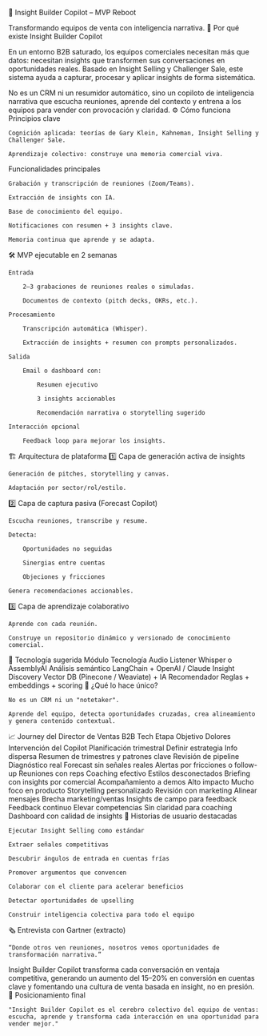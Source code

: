 🧠 Insight Builder Copilot – MVP Reboot

Transformando equipos de venta con inteligencia narrativa.
🚀 Por qué existe Insight Builder Copilot

En un entorno B2B saturado, los equipos comerciales necesitan más que datos: necesitan insights que transformen sus conversaciones en oportunidades reales.
Basado en Insight Selling y Challenger Sale, este sistema ayuda a capturar, procesar y aplicar insights de forma sistemática.

No es un CRM ni un resumidor automático, sino un copiloto de inteligencia narrativa que escucha reuniones, aprende del contexto y entrena a los equipos para vender con provocación y claridad.
⚙️ Cómo funciona
Principios clave

    Cognición aplicada: teorías de Gary Klein, Kahneman, Insight Selling y Challenger Sale.

    Aprendizaje colectivo: construye una memoria comercial viva.

Funcionalidades principales

    Grabación y transcripción de reuniones (Zoom/Teams).

    Extracción de insights con IA.

    Base de conocimiento del equipo.

    Notificaciones con resumen + 3 insights clave.

    Memoria continua que aprende y se adapta.

🛠 MVP ejecutable en 2 semanas

    Entrada

        2–3 grabaciones de reuniones reales o simuladas.

        Documentos de contexto (pitch decks, OKRs, etc.).

    Procesamiento

        Transcripción automática (Whisper).

        Extracción de insights + resumen con prompts personalizados.

    Salida

        Email o dashboard con:

            Resumen ejecutivo

            3 insights accionables

            Recomendación narrativa o storytelling sugerido

    Interacción opcional

        Feedback loop para mejorar los insights.

🏗 Arquitectura de plataforma
1️⃣ Capa de generación activa de insights

    Generación de pitches, storytelling y canvas.

    Adaptación por sector/rol/estilo.

2️⃣ Capa de captura pasiva (Forecast Copilot)

    Escucha reuniones, transcribe y resume.

    Detecta:

        Oportunidades no seguidas

        Sinergias entre cuentas

        Objeciones y fricciones

    Genera recomendaciones accionables.

3️⃣ Capa de aprendizaje colaborativo

    Aprende con cada reunión.

    Construye un repositorio dinámico y versionado de conocimiento comercial.

🤖 Tecnología sugerida
Módulo	Tecnología
Audio Listener	Whisper o AssemblyAI
Análisis semántico	LangChain + OpenAI / Claude
Insight Discovery	Vector DB (Pinecone / Weaviate) + IA
Recomendador	Reglas + embeddings + scoring
🌟 ¿Qué lo hace único?

    No es un CRM ni un "notetaker".

    Aprende del equipo, detecta oportunidades cruzadas, crea alineamiento y genera contenido contextual.

📈 Journey del Director de Ventas B2B Tech
Etapa	Objetivo	Dolores	Intervención del Copilot
Planificación trimestral	Definir estrategia	Info dispersa	Resumen de trimestres y patrones clave
Revisión de pipeline	Diagnóstico real	Forecast sin señales reales	Alertas por fricciones o follow-up
Reuniones con reps	Coaching efectivo	Estilos desconectados	Briefing con insights por comercial
Acompañamiento a demos	Alto impacto	Mucho foco en producto	Storytelling personalizado
Revisión con marketing	Alinear mensajes	Brecha marketing/ventas	Insights de campo para feedback
Feedback continuo	Elevar competencias	Sin claridad para coaching	Dashboard con calidad de insights
🧩 Historias de usuario destacadas

    Ejecutar Insight Selling como estándar

    Extraer señales competitivas

    Descubrir ángulos de entrada en cuentas frías

    Promover argumentos que convencen

    Colaborar con el cliente para acelerar beneficios

    Detectar oportunidades de upselling

    Construir inteligencia colectiva para todo el equipo

🗞 Entrevista con Gartner (extracto)

    “Donde otros ven reuniones, nosotros vemos oportunidades de transformación narrativa.”

Insight Builder Copilot transforma cada conversación en ventaja competitiva, generando un aumento del 15–20% en conversión en cuentas clave y fomentando una cultura de venta basada en insight, no en presión.
📌 Posicionamiento final

    "Insight Builder Copilot es el cerebro colectivo del equipo de ventas: escucha, aprende y transforma cada interacción en una oportunidad para vender mejor."
